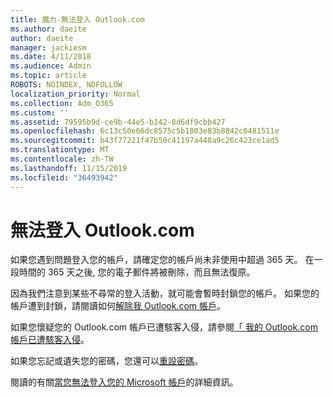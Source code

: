 ```yaml
---
title: 魔力-無法登入 Outlook.com
ms.author: daeite
author: daeite
manager: jackiesm
ms.date: 4/11/2018
ms.audience: Admin
ms.topic: article
ROBOTS: NOINDEX, NOFOLLOW
localization_priority: Normal
ms.collection: Adm_O365
ms.custom: ''
ms.assetid: 79595b9d-ce9b-44e5-b142-8d6df9cbb427
ms.openlocfilehash: 6c13c50e66dc8575c5b1803e83b8842c0481511e
ms.sourcegitcommit: b43f77221f47b50c41197a448a9c26c423ce1ad5
ms.translationtype: MT
ms.contentlocale: zh-TW
ms.lasthandoff: 11/15/2019
ms.locfileid: "36493942"
---
```

# <a name="cant-sign-in-to-outlookcom"></a>無法登入 Outlook.com

如果您遇到問題登入您的帳戶，請確定您的帳戶尚未非使用中超過 365 天。 在一段時間的 365 天之後, 您的電子郵件將被刪除，而且無法復原。
  
因為我們注意到某些不尋常的登入活動，就可能會暫時封鎖您的帳戶。 如果您的帳戶遭到封鎖，請閱讀如何[解除我 Outlook.com 帳戶](https://support.office.com/article/f4ad2701-d166-4d8b-8a6a-9af2a1f8a4c4.aspx)。 
  
如果您懷疑您的 Outlook.com 帳戶已遭駭客入侵，請參閱[「 我的 Outlook.com 帳戶已遭駭客入侵](https://support.office.com/article/35993ac5-ac2f-494e-aacb-5232dda453d8.aspx)。
  
如果您忘記或遺失您的密碼，您還可以[重設密碼](https://go.microsoft.com/fwlink/p/?LinkID=242804)。
  
閱讀的有關[當您無法登入您的 Microsoft 帳戶](https://go.microsoft.com/fwlink/p/?linkid=837479)的詳細資訊。
  

